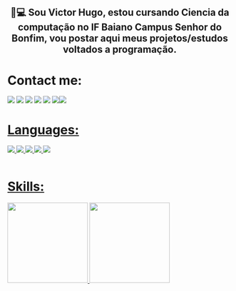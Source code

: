 <h2 align="center">🚀💻 Sou Victor Hugo, estou cursando Ciencia da computação no IF Baiano  Campus Senhor do Bonfim, vou postar aqui meus projetos/estudos voltados a programação.</h2>

<h1>Contact me: </h1>
<a href="https://victorhugofny.github.io/"><img src="https://img.shields.io/badge/Portfolio-272727?style=for-the-badge&logo=github&logoColor=white"/></a>
<a href="https://api.whatsapp.com/send?phone=5574991153953&text=Olá!"><img src="https://img.shields.io/badge/Whatsapp-4CA143?style=for-the-badge&logo=whatsapp&logoColor=white"/></a>
<a href="mailto:victorhugofny@gmail.com?Subject=Meu%20contato&Body=Victor%20Hugo"><img src="https://img.shields.io/badge/gmail-E90808?style=for-the-badge&logo=gmail&logoColor=white"/></a>
<a href="https://www.instagram.com/victorhugofny/"><img src="https://img.shields.io/badge/Instagram-E95708?style=for-the-badge&logo=instagram&logoColor=white"/></a>
<a href="https://steamcommunity.com/id/HugoFUNNY/"><img src="https://img.shields.io/badge/steam-0E014E?style=for-the-badge&logo=steam&logoColor=white"/></a>
<a href="https://www.youtube.com/channel/UC0LxIVk-V0k6LsX_Z251iMw"><img src="https://img.shields.io/badge/Youtube-DD1222?style=for-the-badge&logo=youtube&logoColor=white"/><img src="https://img.shields.io/youtube/channel/views/UC0LxIVk-V0k6LsX_Z251iMw?style=social"/>

<h1>Languages: </h1
<div display="flex">
  <img src="https://img.shields.io/badge/javascript%E95708.svg?&style=for-the-badge&logo=javascript&logoColor=white">
  <img src="https://img.shields.io/badge/html5%20-%23E34F26.svg?&style=for-the-badge&logo=html5&logoColor=white">
  <img src="https://img.shields.io/badge/css3%20-%231572B6.svg?&style=for-the-badge&logo=css3&logoColor=white">
  <img src="https://img.shields.io/badge/c%20-%2300599C.svg?&style=for-the-badge&logo=c&logoColor=white">
  <img src="https://img.shields.io/badge/php%20-%2300599C.svg?&style=for-the-badge&logo=php&logoColor=white">
</div>
<br/>

<br>
<h1>Skills: </h1>  
 <div>
  <a href="https://github.com/victorhugofny">
  <img height="180em" src="https://github-readme-stats.vercel.app/api?username=victorhugofny&theme=dark&show_icons=true"/> 
  <img height="180em" src="https://github-readme-stats.vercel.app/api/top-langs/?username=victorhugofny&layout=compact&langs_count=7&theme=dark"/>
</div>
